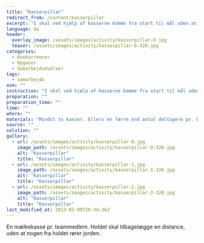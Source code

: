 ```yaml
---
title: "Kasserpillar"
redirect_from: /content/kasserpillar
excerpt: "I skal ved hjælp af kasserne komme fra start til mål uden at røre jorden. I har et antal kasser alt efter hvor mange I er. I skal mindst have to kasser. Ellers har I en kasse færre end I har deltagere. Dvs. hvis I er 4 i gruppen, kan I bruge 3 kasser. Opgaven er løst, når i er kommet fra start til mål, og I har lagt kasserne på plads igen."
language: da
header:
  overlay_image: /assets/images/activity/kasserpillar-0.jpg
  teaser: /assets/images/activity/kasserpillar-0-320.jpg
categories:
  - Konkurrencer
  - Opgaver
  - Samarbejdsøvelser
tags:
  - samarbejde
aim: ""
instruction: "I skal ved hjælp af kasserne komme fra start til mål uden at røre jorden. I har et antal kasser alt efter hvor mange I er. I skal mindst have to kasser. Ellers har I en kasse færre end I har deltagere. Dvs. hvis I er 4 i gruppen, kan I bruge 3 kasser. Opgaven er løst, når i er kommet fra start til mål, og I har lagt kasserne på plads igen."
preparation: ""
preparation_time: ""
time: ""
where: ""
materials: "Mindst to kasser. Ellers en færre end antal deltagere pr. hold."
source: ""
solution: ""
gallery:
  - url: /assets/images/activity/kasserpillar-0.jpg
    image_path: /assets/images/activity/kasserpillar-0-320.jpg
    alt: "Kasserpillar"
    title: "Kasserpillar"
  - url: /assets/images/activity/kasserpillar-1.jpg
    image_path: /assets/images/activity/kasserpillar-1-320.jpg
    alt: "Kasserpillar"
    title: "Kasserpillar"
  - url: /assets/images/activity/kasserpillar-2.jpg
    image_path: /assets/images/activity/kasserpillar-2-320.jpg
    alt: "Kasserpillar"
    title: "Kasserpillar"
last_modified_at: 2013-01-09T20:34:36Z
---
```

En mælkekasse pr. teammedlem. Holdet skal tilbagelægge en distance, uden at nogen fra holdet rører jorden.
